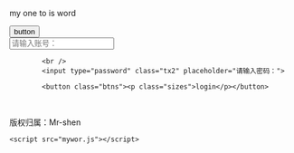 ﻿<!DOCTYPE html>
<html lang="en">
<head>
    <meta charset="UTF-8">
    <meta name="viewport" content="width=device-width, initial-scale=1.0">
    <meta http-equiv="X-UA-Compatible" content="ie=edge">
    <title>myword</title>
    <link rel="stylesheet" href="mytow.css">
</head>
<body>
    <div class="login"><p class="logins">my one to is word</p></div>
    <button class="btn">button</button>
<br />
   <div class="qq">  
       <div class="lgin"> </div>
        <div class="txet1">
            <input type="text" class="tx1" placeholder="请输入账号：">
            
            <br />
            <input type="password" class="tx2" placeholder="请输入密码：">
        
            <button class="btns"><p class="sizes">login</p></button>
<br>
            <p class="china">版权归属：Mr-shen</p>
       </div>
   </div>

    <script src="mywor.js"></script>
</body>
</html>
